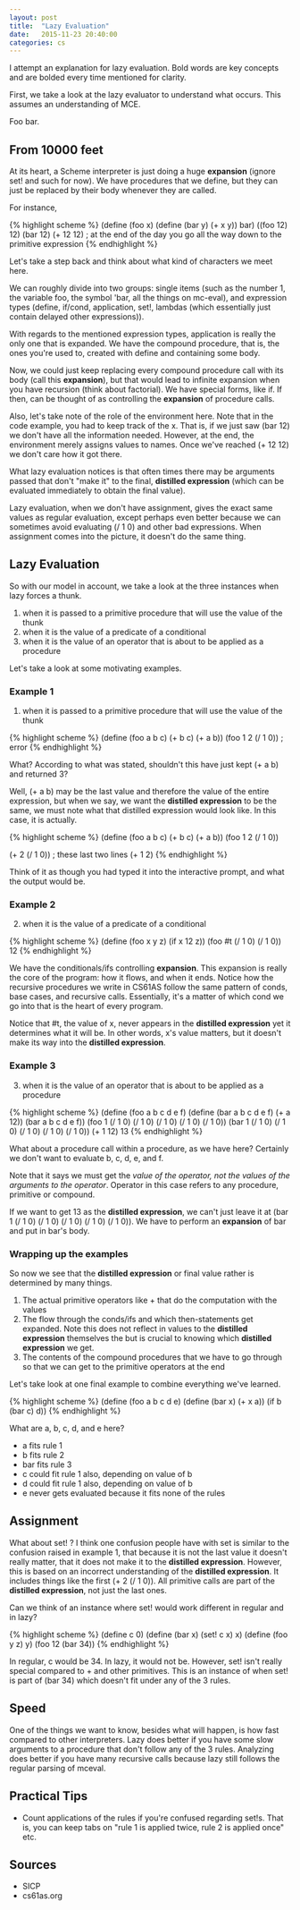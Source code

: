 ```yaml
---
layout: post
title:  "Lazy Evaluation"
date:   2015-11-23 20:40:00
categories: cs
---
```


I attempt an explanation for lazy evaluation. Bold words are key concepts and are
bolded every time mentioned for clarity.

First, we take a look at the lazy evaluator to understand what occurs.
This assumes an understanding of MCE.

Foo bar.

## From 10000 feet

At its heart, a Scheme interpreter is just doing a huge **expansion** (ignore set! and such for
now). We have procedures that we define, but they can just be replaced by their
body whenever they are called.

For instance,

{% highlight scheme %}
(define (foo x)
  (define (bar y)
    (+ x y))
  bar)
((foo 12) 12)
(bar 12)
(+ 12 12)
; at the end of the day you go all the way down to the primitive expression
{% endhighlight %}

Let's take a step back and think about what kind of characters we meet here.

We can roughly divide into two groups: single items (such as
the number 1, the variable foo, the symbol 'bar, all the things on mc-eval), and
expression types (define, if/cond, application, set!, lambdas (which essentially
just contain delayed other expressions)).

With regards to the mentioned expression types, application is really the only one
that is expanded. We have the compound procedure, that is, the ones you're used to, created with
define and containing some body.

Now, we could just keep replacing every compound procedure call with its body (call this 
**expansion**), but
that would lead to infinite expansion when you have recursion (think about factorial).
We have special forms, like if. If then, can be thought of as controlling
the **expansion** of procedure calls.

Also, let's take note of the role of the environment here. Note that in the code example,
you had to keep track of the x. That is, if we just saw (bar 12) we don't have all the 
information needed. However, at the end, the environment merely assigns values to names.
Once we've reached (+ 12 12) we don't care how it got there.

What lazy evaluation notices is that often times there may be arguments passed that don't
"make it" to the final, **distilled expression** (which can be evaluated immediately
to obtain the final value).

Lazy evaluation, when we don't have assignment, gives the exact same values as regular
evaluation, except perhaps even better because we can sometimes avoid evaluating (/ 1 0) and
other bad expressions. When assignment comes into the picture, it doesn't do the same thing.

## Lazy Evaluation

So with our model in account, we take a look at the three instances when lazy forces
a thunk.

 1. when it is passed to a primitive procedure that will use the value of the thunk
 2. when it is the value of a predicate of a conditional
 3. when it is the value of an operator that is about to be applied as a procedure

Let's take a look at some motivating examples.

### Example 1

1. when it is passed to a primitive procedure that will use the value of the thunk

{% highlight scheme %}
(define (foo a b c)
  (+ b c)
  (+ a b))
(foo 1 2 (/ 1 0))
; error
{% endhighlight %}

What? According to what was stated, shouldn't this have just kept (+ a b) and returned 3?

Well, (+ a b) may be the last value and therefore the value of the entire expression, but
when we say, we want the **distilled expression** to be the same, we must note what
that distilled expression would look like. In this case, it is actually.

{% highlight scheme %}
(define (foo a b c)
  (+ b c)
  (+ a b))
(foo 1 2 (/ 1 0))

(+ 2 (/ 1 0)) ; these last two lines
(+ 1 2)
{% endhighlight %}

Think of it as though you had typed it into the interactive prompt, and what the output
would be.

### Example 2

2. when it is the value of a predicate of a conditional

{% highlight scheme %}
(define (foo x y z)
  (if x
    12
    z))
(foo #t (/ 1 0) (/ 1 0))
12
{% endhighlight %}

We have the conditionals/ifs controlling **expansion**. This expansion is really the
core of the program: how it flows, and when it ends. Notice how the recursive procedures we
write in CS61AS follow the same pattern of conds, base cases, and recursive calls. Essentially,
it's a matter of which cond we go into that is the heart of every program.

Notice that #t, the value of x, never appears in the **distilled expression** yet it
determines what it will be. In other words, x's value matters, but it doesn't make its
way into the **distilled expression**.

### Example 3

3. when it is the value of an operator that is about to be applied as a procedure

{% highlight scheme %}
(define (foo a b c d e f)
  (define (bar a b c d e f)
    (+ a 12))
  (bar a b c d e f))
(foo 1 (/ 1 0) (/ 1 0) (/ 1 0) (/ 1 0) (/ 1 0))
(bar 1 (/ 1 0) (/ 1 0) (/ 1 0) (/ 1 0) (/ 1 0))
(+ 1 12)
13
{% endhighlight %}

What about a procedure call within a procedure, as we have here? Certainly we don't want
to evaluate b, c, d, e, and f.

Note that it says we must get the *value of the operator, not the values of the arguments to the operator*. Operator in this case refers to any procedure, primitive or compound.

If we want to get 13 as the **distilled expression**, we can't just leave it at
(bar 1 (/ 1 0) (/ 1 0) (/ 1 0) (/ 1 0) (/ 1 0)). We have to perform an **expansion** of bar
and put in bar's body.

### Wrapping up the examples

So now we see that the **distilled expression** or final value rather
is determined by many things.

 1. The actual primitive operators like + that do the computation with the values
 2. The flow through the conds/ifs and which then-statements get expanded. Note this does
    not reflect in values to the **distilled expression** themselves
    the but is crucial to knowing which **distilled expression** we get.
 3. The contents of the compound procedures that we have to go through so that we can
    get to the primitive operators at the end

Let's take look at one final example to combine everything we've learned.

{% highlight scheme %}
(define (foo a b c d e)
  (define (bar x)
    (+ x a))
  (if b
    (bar c)
    d))
{% endhighlight %}

What are a, b, c, d, and e here?

 - a fits rule 1
 - b fits rule 2
 - bar fits rule 3
 - c could fit rule 1 also, depending on value of b
 - d could fit rule 1 also, depending on value of b
 - e never gets evaluated because it fits none of the rules

## Assignment

What about set! ? I think one confusion people have with set is similar to the
confusion raised in example 1, that because it is not the last value it doesn't
really matter, that it does not make it to the **distilled expression**. However,
this is based on an incorrect understanding of the **distilled expression**. It includes
things like the first (+ 2 (/ 1 0)). All primitive calls are part of the **distilled expression**, not just the last ones.

Can we think of an instance where set! would work different in regular and in lazy?

{% highlight scheme %}
(define c 0)
(define (bar x)
  (set! c x)
  x)
(define (foo y z)
  y)
(foo 12 (bar 34))
{% endhighlight %}

In regular, c would be 34. In lazy, it would not be. However, set! isn't really special
compared to + and other primitives. This is an instance of when set! is part of (bar 34)
which doesn't fit under any of the 3 rules.

## Speed

One of the things we want to know, besides what will happen, is how fast compared to other
interpreters. Lazy does better if you have some slow arguments to a procedure that don't
follow any of the 3 rules. Analyzing does better if you have many recursive calls because
lazy still follows the regular parsing of mceval.

## Practical Tips

 - Count applications of the rules if you're confused regarding set!s. That is,
   you can keep tabs on "rule 1 is applied twice, rule 2 is applied once" etc.

## Sources

 - SICP
 - cs61as.org

